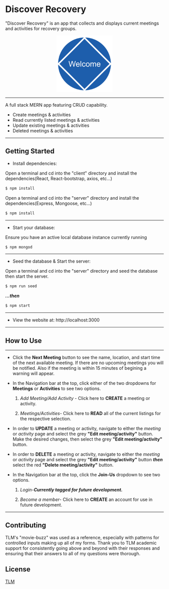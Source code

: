 # Discover Recovery

"Discover Recovery" is an app that collects and displays current meetings and activities for recovery groups.

<div style="text-align: center;">
<img src="./client/public/assets/welcome.gif"
    alt="welcome image" height="180"/>
</div>

***
A full stack MERN app featuring CRUD capability.
* Create meetings & activities
* Read currently listed meetings & activities
* Update existing meetings & activities
* Deleted meetings & activities
***

## Getting Started

  * Install dependencies:

Open a terminal and cd into the "client"  directory and install the dependencies(React, React-bootstrap, axios, etc...)

```bash
$ npm install
```

Open a terminal and cd into the "server"  directory and install the dependencies(Express, Mongoose, etc...)

```bash
$ npm install
```
***

* Start your database:

Ensure you have an active local database instance currently running

```bash
$ npm mongod
```
***

 * Seed the database & Start the server:

Open a terminal and cd into the "server"  directory and seed the database then start the server.

```bash
$ npm run seed
```
***...then***
```bash
$ npm start
```
***

* View the website at: http://localhost:3000
***

## How to Use
***
* Click the **Next Meeting** button to see the name, location, and start time of the next available meeting. If there are no upcoming meetings you will be notified. Also if the meeting is within 15 minutes of begining a warning will appear.

* In the Navigation bar at the top, click either of the two dropdowns for **Meetings** or **Activities** to see two options.

    1. *Add Meeting/Add Activity* - Click here to **CREATE** a meeting or activity.

    2. *Meetings/Activities*- Click here to **READ** all of the current listings for the respective selection.

* In order to **UPDATE** a meeting or activity, navigate to either the *meeting* or *activity* page and select the grey **"Edit meeting/activity"** button. Make the desired changes, then select the  grey **"Edit meeting/activity"** button.

* In order to **DELETE** a meeting or activity, navigate to either the *meeting* or *activity* page and select the grey **"Edit meeting/activity"** button ***then*** select the red **"Delete meeting/activity"** button.

* In the Navigation bar at the top, click  the **Join-Us** dropdown to see two options.

    1. *Login*-***Currently tagged for future development.***

    2. *Become a member*- Click here to **CREATE** an account for use in future development.
***

## Contributing
TLM's "movie-buzz" was used as a reference, especially with patterns for controlled inputs making up all of my forms. Thank you to TLM academic support for consistently going above and beyond with their responses and ensuring that their answers to all of my questions were thorough.

## License

  [TLM](LICENSE)
